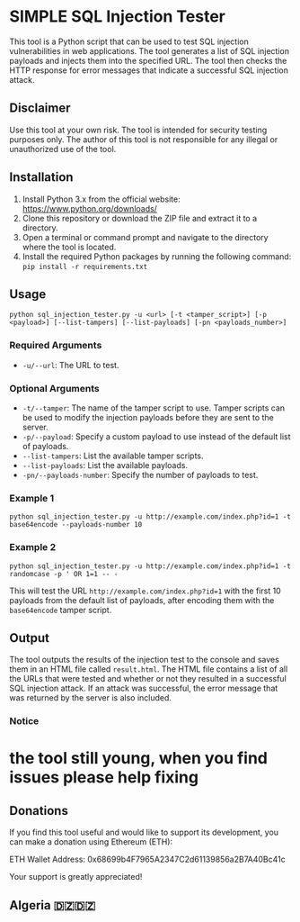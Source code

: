 # SIMPLE SQL Injection Tester

This tool is a Python script that can be used to test SQL injection vulnerabilities in web applications. The tool generates a list of SQL injection payloads and injects them into the specified URL. The tool then checks the HTTP response for error messages that indicate a successful SQL injection attack.

## Disclaimer

Use this tool at your own risk. The tool is intended for security testing purposes only. The author of this tool is not responsible for any illegal or unauthorized use of the tool.

## Installation

1. Install Python 3.x from the official website: https://www.python.org/downloads/
2. Clone this repository or download the ZIP file and extract it to a directory.
3. Open a terminal or command prompt and navigate to the directory where the tool is located.
4. Install the required Python packages by running the following command: `pip install -r requirements.txt`

## Usage

```
python sql_injection_tester.py -u <url> [-t <tamper_script>] [-p <payload>] [--list-tampers] [--list-payloads] [-pn <payloads_number>]
```

### Required Arguments

* `-u/--url`: The URL to test.

### Optional Arguments

* `-t/--tamper`: The name of the tamper script to use. Tamper scripts can be used to modify the injection payloads before they are sent to the server.
* `-p/--payload`: Specify a custom payload to use instead of the default list of payloads.
* `--list-tampers`: List the available tamper scripts.
* `--list-payloads`: List the available payloads.
* `-pn/--payloads-number`: Specify the number of payloads to test.

### Example 1

```
python sql_injection_tester.py -u http://example.com/index.php?id=1 -t base64encode --payloads-number 10
```
### Example 2

```
python sql_injection_tester.py -u http://example.com/index.php?id=1 -t randomcase -p ' OR 1=1 -- -
```


This will test the URL `http://example.com/index.php?id=1` with the first 10 payloads from the default list of payloads, after encoding them with the `base64encode` tamper script.

## Output

The tool outputs the results of the injection test to the console and saves them in an HTML file called `result.html`. The HTML file contains a list of all the URLs that were tested and whether or not they resulted in a successful SQL injection attack. If an attack was successful, the error message that was returned by the server is also included.

### Notice
# the tool still young, when you find issues please help fixing


## Donations

If you find this tool useful and would like to support its development, you can make a donation using Ethereum (ETH):

ETH Wallet Address: 0x68699b4F7965A2347C2d61139856a2B7A40Bc41c

Your support is greatly appreciated!

## Algeria 🇩🇿🇩🇿

